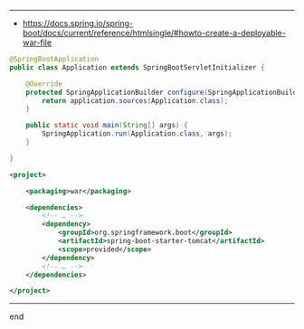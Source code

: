 
---
- https://docs.spring.io/spring-boot/docs/current/reference/htmlsingle/#howto-create-a-deployable-war-file


```java
@SpringBootApplication
public class Application extends SpringBootServletInitializer {

	@Override
	protected SpringApplicationBuilder configure(SpringApplicationBuilder application) {
		return application.sources(Application.class);
	}

	public static void main(String[] args) {
		SpringApplication.run(Application.class, args);
	}

}
```

```xml
<project>

    <packaging>war</packaging>

    <dependencies>
        <!-- … -->
        <dependency>
            <groupId>org.springframework.boot</groupId>
            <artifactId>spring-boot-starter-tomcat</artifactId>
            <scope>provided</scope>
        </dependency>
        <!-- … -->
    </dependencies>

</project>
```

---
end
